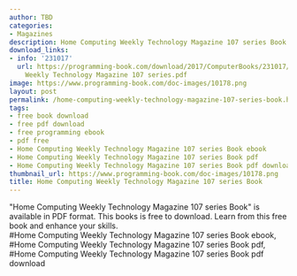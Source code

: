 ```yaml
---
author: TBD
categories:
- Magazines
description: Home Computing Weekly Technology Magazine 107 series Book
download_links:
- info: '231017'
  url: https://programming-book.com/download/2017/ComputerBooks/231017/Home Computing
    Weekly Technology Magazine 107 series.pdf
image: https://www.programming-book.com/doc-images/10178.png
layout: post
permalink: /home-computing-weekly-technology-magazine-107-series-book.html
tags:
- free book download
- free pdf download
- free programming ebook
- pdf free
- Home Computing Weekly Technology Magazine 107 series Book ebook
- Home Computing Weekly Technology Magazine 107 series Book pdf
- Home Computing Weekly Technology Magazine 107 series Book pdf download
thumbnail_url: https://www.programming-book.com/doc-images/10178.png
title: Home Computing Weekly Technology Magazine 107 series Book
---
```


 
<div class="item-desc text-justify">
  "Home Computing Weekly Technology Magazine 107 series Book" is available in PDF format. This books is free to download. Learn from this free book and enhance your skills.
  <br>
  #Home Computing Weekly Technology Magazine 107 series Book ebook, #Home Computing Weekly Technology Magazine 107 series Book pdf, #Home Computing Weekly Technology Magazine 107 series Book pdf download
</div>